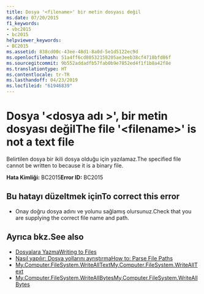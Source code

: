 ```yaml
---
title: Dosya '<filename>' bir metin dosyası değil
ms.date: 07/20/2015
f1_keywords:
- vbc2015
- bc2015
helpviewer_keywords:
- BC2015
ms.assetid: 838cd00c-43ee-48d1-8a0d-5e1d5122ec9d
ms.openlocfilehash: 51a4ff6cd80532158205ae3eeb38cf4718bfd86f
ms.sourcegitcommit: 9b552addadfb57fab0b9e7852ed4f1f1b8a42f8e
ms.translationtype: HT
ms.contentlocale: tr-TR
ms.lasthandoff: 04/23/2019
ms.locfileid: "61946839"
---
```

# <a name="the-file-filename-is-not-a-text-file"></a><span data-ttu-id="502b4-102">Dosya '\<dosya adı >', bir metin dosyası değil</span><span class="sxs-lookup"><span data-stu-id="502b4-102">The file '\<filename>' is not a text file</span></span>
<span data-ttu-id="502b4-103">Belirtilen dosya bir ikili dosya olduğu için yazılamaz.</span><span class="sxs-lookup"><span data-stu-id="502b4-103">The specified file cannot be written to because it is a binary file.</span></span>  
  
 <span data-ttu-id="502b4-104">**Hata Kimliği:** BC2015</span><span class="sxs-lookup"><span data-stu-id="502b4-104">**Error ID:** BC2015</span></span>  
  
## <a name="to-correct-this-error"></a><span data-ttu-id="502b4-105">Bu hatayı düzeltmek için</span><span class="sxs-lookup"><span data-stu-id="502b4-105">To correct this error</span></span>  
  
- <span data-ttu-id="502b4-106">Onay doğru dosya adını ve yolunu sağlamış olursunuz.</span><span class="sxs-lookup"><span data-stu-id="502b4-106">Check that you are supplying the correct file name and path.</span></span>  
  
## <a name="see-also"></a><span data-ttu-id="502b4-107">Ayrıca bkz.</span><span class="sxs-lookup"><span data-stu-id="502b4-107">See also</span></span>

- [<span data-ttu-id="502b4-108">Dosyalara Yazma</span><span class="sxs-lookup"><span data-stu-id="502b4-108">Writing to Files</span></span>](../../visual-basic/developing-apps/programming/drives-directories-files/writing-to-files.md)
- [<span data-ttu-id="502b4-109">Nasıl yapılır: Dosya yollarını ayrıştırma</span><span class="sxs-lookup"><span data-stu-id="502b4-109">How to: Parse File Paths</span></span>](../../visual-basic/developing-apps/programming/drives-directories-files/how-to-parse-file-paths.md)
- [<span data-ttu-id="502b4-110">My.Computer.FileSystem.WriteAllText</span><span class="sxs-lookup"><span data-stu-id="502b4-110">My.Computer.FileSystem.WriteAllText</span></span>](xref:Microsoft.VisualBasic.FileIO.FileSystem.WriteAllText%2A)
- [<span data-ttu-id="502b4-111">My.Computer.FileSystem.WriteAllBytes</span><span class="sxs-lookup"><span data-stu-id="502b4-111">My.Computer.FileSystem.WriteAllBytes</span></span>](xref:Microsoft.VisualBasic.MyServices.FileSystemProxy.WriteAllBytes%2A)
